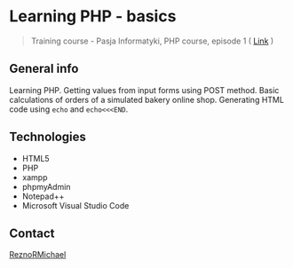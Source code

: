 # Learning PHP - basics
> Training course - Pasja Informatyki, PHP course, episode 1 ( [Link](https://www.youtube.com/watch?v=tD0Q5QwoQJI) )

## General info
Learning PHP. Getting values from input forms using POST method. Basic calculations of orders of a simulated bakery online shop. Generating HTML code using `echo` and `echo<<<END`.

## Technologies
* HTML5
* PHP
* xampp
* phpmyAdmin
* Notepad++
* Microsoft Visual Studio Code

## Contact
[ReznoRMichael](https://github.com/ReznoRMichael) 